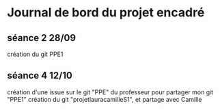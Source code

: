 # Journal de bord du projet encadré


## séance 2 28/09
création du git PPE1


## séance 4 12/10
création d'une issue sur le git "PPE" du professeur pour partager mon git "PPE1"
création du git "projetlauracamilleS1", et partage avec Camille
